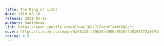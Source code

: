 ```yaml
---
title: The King of Limbs
date: 2018-08-16
release: 2011-03-28
authors: Radiohead
link: https://open.spotify.com/album/1DBkJIEoeHrTX4WCBQGcCi
cover: https://i.scdn.co/image/4a93b23fa39b39a4050a9510f2b8103772a1691c
rating: 4.5
---
```

